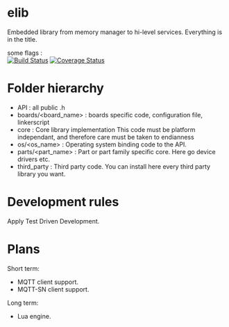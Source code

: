 elib
====

Embedded library from memory manager to hi-level services.
Everything is in the title.

some flags :  
[![Build Status](https://travis-ci.org/ithinuel/elib.svg?branch=master)](https://travis-ci.org/ithinuel/elib) [![Coverage Status](https://coveralls.io/repos/ithinuel/elib/badge.png?branch=master)](https://coveralls.io/r/ithinuel/elib?branch=master)


Folder hierarchy
================
- API : all public .h
- boards/&lt;board_name> : boards specific code, configuration file, linkerscript
- core : Core library implementation
  This code must be platform independant, and therefore care must be taken to endianness
- os/&lt;os_name> : Operating system binding code to the API.
- parts/&lt;part_name> : Part or part family specific core.
  Here go device drivers etc.
- third_party : Third party code.
  You can install here every third party library you want.

Development rules
=================
Apply Test Driven Development.


Plans
=====

Short term: 
 - MQTT client support.
 - MQTT-SN client support.

Long term:
 - Lua engine. 